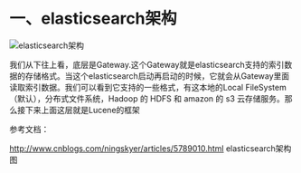 # 一、elasticsearch架构

  ![elasticsearch架构](https://github.com/Lancger/opslinux/blob/master/images/nosql.png)

   我们从下往上看，底层是Gateway.这个Gateway就是elasticsearch支持的索引数据的存储格式。当这个elasticsearch启动再启动的时候，它就会从Gateway里面读取索引数据。我们可以看到它支持的一些格式，有这本地的Local FileSystem（默认），分布式文件系统，Hadoop 的 HDFS 和 amazon 的 s3 云存储服务。那么接下来上面这层就是Lucene的框架


参考文档：

http://www.cnblogs.com/ningskyer/articles/5789010.html   elasticsearch架构图
